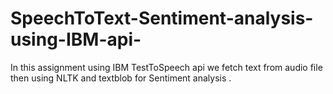 # SpeechToText-Sentiment-analysis-using-IBM-api-
In this assignment using IBM TestToSpeech api we fetch text from audio file then using NLTK and textblob for Sentiment analysis .
